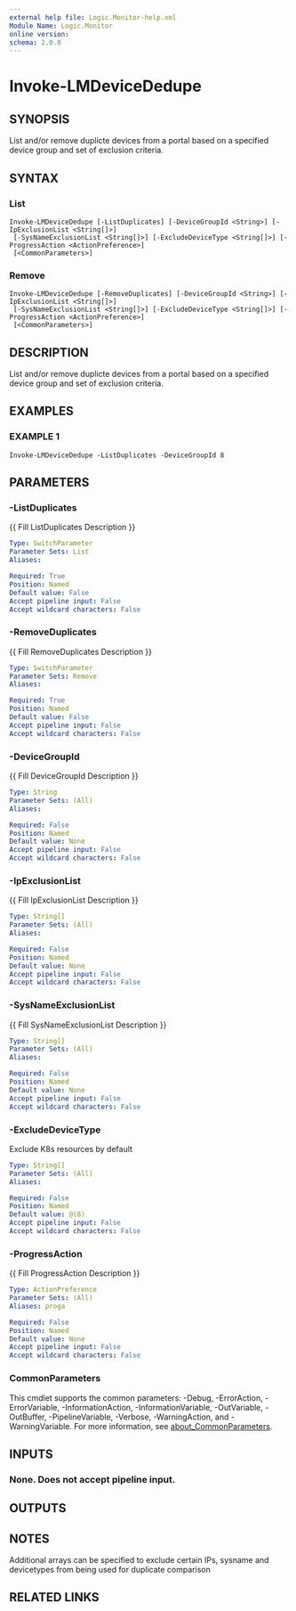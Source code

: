 ```yaml
---
external help file: Logic.Monitor-help.xml
Module Name: Logic.Monitor
online version:
schema: 2.0.0
---
```


# Invoke-LMDeviceDedupe

## SYNOPSIS
List and/or remove duplicte devices from a portal based on a specified device group and set of exclusion criteria.

## SYNTAX

### List
```
Invoke-LMDeviceDedupe [-ListDuplicates] [-DeviceGroupId <String>] [-IpExclusionList <String[]>]
 [-SysNameExclusionList <String[]>] [-ExcludeDeviceType <String[]>] [-ProgressAction <ActionPreference>]
 [<CommonParameters>]
```

### Remove
```
Invoke-LMDeviceDedupe [-RemoveDuplicates] [-DeviceGroupId <String>] [-IpExclusionList <String[]>]
 [-SysNameExclusionList <String[]>] [-ExcludeDeviceType <String[]>] [-ProgressAction <ActionPreference>]
 [<CommonParameters>]
```

## DESCRIPTION
List and/or remove duplicte devices from a portal based on a specified device group and set of exclusion criteria.

## EXAMPLES

### EXAMPLE 1
```
Invoke-LMDeviceDedupe -ListDuplicates -DeviceGroupId 8
```

## PARAMETERS

### -ListDuplicates
{{ Fill ListDuplicates Description }}

```yaml
Type: SwitchParameter
Parameter Sets: List
Aliases:

Required: True
Position: Named
Default value: False
Accept pipeline input: False
Accept wildcard characters: False
```

### -RemoveDuplicates
{{ Fill RemoveDuplicates Description }}

```yaml
Type: SwitchParameter
Parameter Sets: Remove
Aliases:

Required: True
Position: Named
Default value: False
Accept pipeline input: False
Accept wildcard characters: False
```

### -DeviceGroupId
{{ Fill DeviceGroupId Description }}

```yaml
Type: String
Parameter Sets: (All)
Aliases:

Required: False
Position: Named
Default value: None
Accept pipeline input: False
Accept wildcard characters: False
```

### -IpExclusionList
{{ Fill IpExclusionList Description }}

```yaml
Type: String[]
Parameter Sets: (All)
Aliases:

Required: False
Position: Named
Default value: None
Accept pipeline input: False
Accept wildcard characters: False
```

### -SysNameExclusionList
{{ Fill SysNameExclusionList Description }}

```yaml
Type: String[]
Parameter Sets: (All)
Aliases:

Required: False
Position: Named
Default value: None
Accept pipeline input: False
Accept wildcard characters: False
```

### -ExcludeDeviceType
Exclude K8s resources by default

```yaml
Type: String[]
Parameter Sets: (All)
Aliases:

Required: False
Position: Named
Default value: @(8)
Accept pipeline input: False
Accept wildcard characters: False
```

### -ProgressAction
{{ Fill ProgressAction Description }}

```yaml
Type: ActionPreference
Parameter Sets: (All)
Aliases: proga

Required: False
Position: Named
Default value: None
Accept pipeline input: False
Accept wildcard characters: False
```

### CommonParameters
This cmdlet supports the common parameters: -Debug, -ErrorAction, -ErrorVariable, -InformationAction, -InformationVariable, -OutVariable, -OutBuffer, -PipelineVariable, -Verbose, -WarningAction, and -WarningVariable. For more information, see [about_CommonParameters](http://go.microsoft.com/fwlink/?LinkID=113216).

## INPUTS

### None. Does not accept pipeline input.
## OUTPUTS

## NOTES
Additional arrays can be specified to exclude certain IPs, sysname and devicetypes from being used for duplicate comparison

## RELATED LINKS
